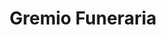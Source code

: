 ---
title: "Gremio Funeraria"
url: /san-cristobal/gremio-funeraria/
shop: directores de funerarias
---